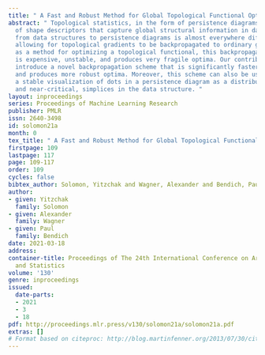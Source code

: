 ```yaml
---
title: " A Fast and Robust Method for Global Topological Functional Optimization "
abstract: " Topological statistics, in the form of persistence diagrams, are a class
  of shape descriptors that capture global structural information in data. The mapping
  from data structures to persistence diagrams is almost everywhere differentiable,
  allowing for topological gradients to be backpropagated to ordinary gradients. However,
  as a method for optimizing a topological functional, this backpropagation method
  is expensive, unstable, and produces very fragile optima. Our contribution is to
  introduce a novel backpropagation scheme that is significantly faster, more stable,
  and produces more robust optima. Moreover, this scheme can also be used to produce
  a stable visualization of dots in a persistence diagram as a distribution over critical,
  and near-critical, simplices in the data structure. "
layout: inproceedings
series: Proceedings of Machine Learning Research
publisher: PMLR
issn: 2640-3498
id: solomon21a
month: 0
tex_title: " A Fast and Robust Method for Global Topological Functional Optimization "
firstpage: 109
lastpage: 117
page: 109-117
order: 109
cycles: false
bibtex_author: Solomon, Yitzchak and Wagner, Alexander and Bendich, Paul
author:
- given: Yitzchak
  family: Solomon
- given: Alexander
  family: Wagner
- given: Paul
  family: Bendich
date: 2021-03-18
address:
container-title: Proceedings of The 24th International Conference on Artificial Intelligence
  and Statistics
volume: '130'
genre: inproceedings
issued:
  date-parts:
  - 2021
  - 3
  - 18
pdf: http://proceedings.mlr.press/v130/solomon21a/solomon21a.pdf
extras: []
# Format based on citeproc: http://blog.martinfenner.org/2013/07/30/citeproc-yaml-for-bibliographies/
---
```


